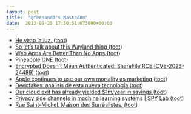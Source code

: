 ```yaml
---
layout: post
title:  "@fernand0's Mastodon"
date:  2023-09-25 17:50:51.673000+00:00
---
```

*  [He visto la luz. ](https://avecesunafoto.wordpress.com/2023/09/24/he-visto-la-luz-26) ([toot](https://mastodon.social/@fernand0/111127052397551481))
*  [So let’s talk about this Wayland thing ](https://pointieststick.com/2023/09/17/so-lets-talk-about-this-wayland-thing) ([toot](https://mastodon.social/@fernand0/111127045616327384))
*  [Web Apps Are Better Than No Apps ](https://molodtsov.me/2023/08/web-apps-are-better-than-no-apps) ([toot](https://mastodon.social/@fernand0/111126778545102007))
*  [Pineapple ONE ](https://pineapple-one.github.io) ([toot](https://mastodon.social/@fernand0/111126395131547351))
*  [Encrypted Doesn't Mean Authenticated: ShareFile RCE (CVE-2023-24489) ](https://blog.assetnote.io/2023/07/04/citrix-sharefile-rce) ([toot](https://mastodon.social/@fernand0/111126312239051461))
*  [Apple continues to use our own mortality as marketing ](https://www.theverge.com/23875558/apple-watch-iphone-ads-emergency-sos-satellite-connectivit) ([toot](https://mastodon.social/@fernand0/111126017461482971))
*  [Deepfakes: análisis de esta nueva tecnología ](https://blog.sepin.es/deepfakes-analisis-nueva-tecnologi) ([toot](https://mastodon.social/@fernand0/111125864073713149))
*  [Our cloud exit has already yielded $1m/year in savings ](https://world.hey.com/dhh/our-cloud-exit-has-already-yielded-1m-year-in-savings-db358de) ([toot](https://mastodon.social/@fernand0/111125489013208771))
*  [Privacy side channels in machine learning systems \| SPY Lab ](https://spylab.ai/blog/side-channels-machine-learning) ([toot](https://mastodon.social/@fernand0/111125387313646738))
*  [Rue Saint-Michel. Maison des Surréalistes. ](https://www.flickr.com/photos/fernand0/53207701910) ([toot](https://mastodon.social/@fernand0/111125350209524711))
